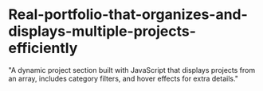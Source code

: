 # Real-portfolio-that-organizes-and-displays-multiple-projects-efficiently
"A dynamic project section built with JavaScript that displays projects from an array, includes category filters, and hover effects for extra details."
